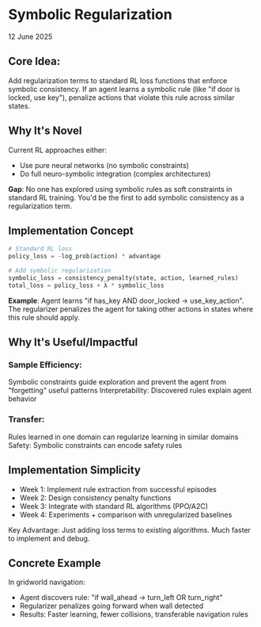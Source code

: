# Symbolic Regularization

12 June 2025

## Core Idea: 

Add regularization terms to standard RL loss functions that enforce symbolic consistency. If an agent learns a symbolic rule (like "if door is locked, use key"), penalize actions that violate this rule across similar states.


## Why It's Novel
Current RL approaches either:

* Use pure neural networks (no symbolic constraints)
* Do full neuro-symbolic integration (complex architectures)

**Gap**: No one has explored using symbolic rules as soft constraints in standard RL training. You'd be the first to add symbolic consistency as a regularization term.

## Implementation Concept

```python
# Standard RL loss
policy_loss = -log_prob(action) * advantage

# Add symbolic regularization
symbolic_loss = consistency_penalty(state, action, learned_rules)
total_loss = policy_loss + λ * symbolic_loss
```

**Example**: Agent learns "if has_key AND door_locked → use_key_action". The regularizer penalizes the agent for taking other actions in states where this rule should apply.

## Why It's Useful/Impactful

### Sample Efficiency:
Symbolic constraints guide exploration and prevent the agent from "forgetting" useful patterns
Interpretability: Discovered rules explain agent behavior

### Transfer: 
Rules learned in one domain can regularize learning in similar domains
Safety: Symbolic constraints can encode safety rules

## Implementation Simplicity
* Week 1: Implement rule extraction from successful episodes
* Week 2: Design consistency penalty functions
* Week 3: Integrate with standard RL algorithms (PPO/A2C)
* Week 4: Experiments + comparison with unregularized baselines

Key Advantage: Just adding loss terms to existing algorithms. Much faster to implement and debug.

## Concrete Example

In gridworld navigation:

* Agent discovers rule: "if wall_ahead → turn_left OR turn_right"
* Regularizer penalizes going forward when wall detected
* Results: Faster learning, fewer collisions, transferable navigation rules